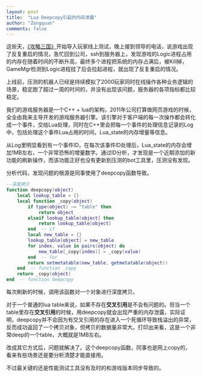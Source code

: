 ```yaml
---
layout: post
title:  "Lua Deepcopy引起的内存泄露"
author: "Zongquan"
comments: false
---
```


这些天，[《攻略三国》](http://3g.gyyx.cn/)开始导入玩家线上测试，晚上接到领导的电话，说游戏出现了反复重启的情况，急忙回到公司，ssh到服务器上，发现游戏的Logic进程占用的内存在随着时间的不断升高，最终多个进程把系统的内存占满后，被Kill掉，GameMgr检测到Logic进程挂了后会拉起进程，就出现了反复重启的情况。

上线前，压测的机器人已经是持续模拟了2000玩家同时在线操作各种业务逻辑的场景，稳定跑了超过一周的时间的，并没有出现该问题，服务器的各项指标都比较稳定。

我们的游戏服务器是一个C++ + lua的架构，2011年公司打算做网页游戏的时候，全全由我来主导开发的游戏服务器引擎。该引擎对于客户端的每一次操作都会转化成一个事件，交给Lua处理，同时在C++里会把每一个事件的处理信息记录的Log中，包括处理这个事件Lua占用的时间，Lua_state的内存增量等信息。

从Log里明显看到有一个事件ID，在每次该事件ID处理后，Lua_state的内存会增加1MB左右，一个非常恐怖的增量数字。通过ID分析，才发现是一个近期添加的新功能的刷新操作，而该功能正好也没有更新到压测的bot工具里，压测没有发现。

分析代码，发现问题的根源是同事使用了deepcopy函数导致。

```lua
--深度拷贝
function deepcopy(object)    
	local lookup_table = {}
	local function _copy(object)
		if type(object) ~= "table" then
			return object
		elseif lookup_table[object] then
			return lookup_table[object]
		end  -- if        
		local new_table = {}
		lookup_table[object] = new_table
		for index, value in pairs(object) do
			new_table[_copy(index)] = _copy(value)
		end  -- for        
		return setmetatable(new_table, getmetatable(object))    
	end  -- function _copy    
	return _copy(object)
end  -- function deepcopy
```

每次刷新的时候，调用该函数对一个对象进行深度拷贝。

对于一个普通的lua table来说，如果不存在**交叉引用**是不会有问题的。但当一个table里存在**交叉引用**的时候，用deepcopy就会出现严重的内存泄露，实际证明，deepcopy并不会因为有交叉引用的存在进入一个死循环导致栈溢出的异常，反而成功返回了一个拷贝对象，但拷贝的数据量非常大。打印出来看，这是一个非常deep的一个table，大概就是1MB左右。

改成其它方式后，问题就解决了。这个deepcopy函数，同事也是网上copy的，看来有些场景还是要分析清楚才能直接用。

不过最关键的还是性能测试工具没有及时的和游戏版本同步导致的。

